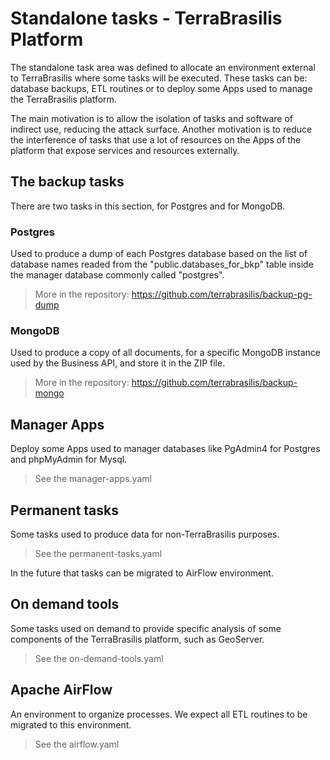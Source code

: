# Standalone tasks - TerraBrasilis Platform

The standalone task area was defined to allocate an environment external to TerraBrasilis where some tasks will be executed. These tasks can be: database backups, ETL routines or to deploy some Apps used to manage the TerraBrasilis platform.

The main motivation is to allow the isolation of tasks and software of indirect use, reducing the attack surface.
Another motivation is to reduce the interference of tasks that use a lot of resources on the Apps of the platform that expose services and resources externally.


## The backup tasks


There are two tasks in this section, for Postgres and for MongoDB.

### Postgres

Used to produce a dump of each Postgres database based on the list of database names readed from the "public.databases_for_bkp" table inside the manager database commonly called "postgres".

 > More in the repository: https://github.com/terrabrasilis/backup-pg-dump

### MongoDB

Used to produce a copy of all documents, for a specific MongoDB instance used by the Business API, and store it in the ZIP file.

 > More in the repository: https://github.com/terrabrasilis/backup-mongo


## Manager Apps

Deploy some Apps used to manager databases like PgAdmin4 for Postgres and phpMyAdmin for Mysql.

 > See the manager-apps.yaml

## Permanent tasks

Some tasks used to produce data for non-TerraBrasilis purposes.

 > See the permanent-tasks.yaml

In the future that tasks can be migrated to AirFlow environment.

## On demand tools

Some tasks used on demand to provide specific analysis of some components of the TerraBrasilis platform, such as GeoServer.

 > See the on-demand-tools.yaml

## Apache AirFlow

An environment to organize processes. We expect all ETL routines to be migrated to this environment.


 > See the airflow.yaml